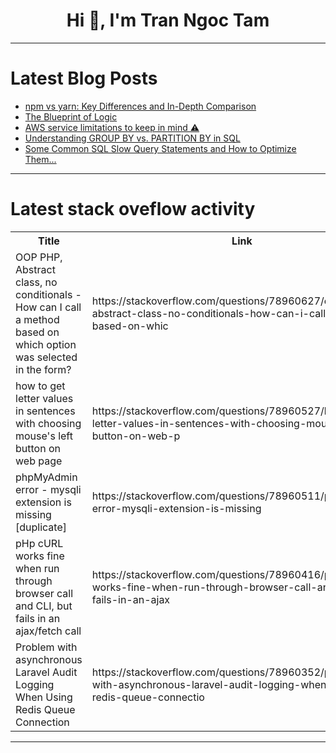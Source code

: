<h1 align="center">Hi 👋, I'm Tran Ngoc Tam</h1>

---

# Latest Blog Posts 
<!-- BLOG-POST-LIST:START -->
- [npm vs yarn: Key Differences and In-Depth Comparison](https://dev.to/codeparrot/npm-vs-yarn-key-differences-and-in-depth-comparison-7d6)
- [The Blueprint of Logic](https://dev.to/this_mkhy/the-blueprint-of-logic-1ob)
- [AWS service limitations to keep in mind ⚠️](https://dev.to/anurag_vishwakarma/aws-service-limitations-to-keep-in-mind-338b)
- [Understanding GROUP BY vs. PARTITION BY in SQL](https://dev.to/mdarifulhaque/understanding-group-by-vs-partition-by-in-sql-33np)
- [Some Common SQL Slow Query Statements and How to Optimize Them...](https://dev.to/mdarifulhaque/common-sql-slow-query-statements-and-how-to-optimize-them-2e62)
<!-- BLOG-POST-LIST:END -->

---

# Latest stack oveflow activity
<table>
  <tr><th>Title</th><th>Link</th></tr>
  <!-- STACKOVERFLOW:START --><tr><td>OOP PHP, Abstract class, no conditionals - How can I call a method based on which option was selected in the form?</td><td>https://stackoverflow.com/questions/78960627/oop-php-abstract-class-no-conditionals-how-can-i-call-a-method-based-on-whic</td></tr><tr><td>how to get letter values in sentences with choosing mouse&#39;s left button on web page</td><td>https://stackoverflow.com/questions/78960527/how-to-get-letter-values-in-sentences-with-choosing-mouses-left-button-on-web-p</td></tr><tr><td>phpMyAdmin error - mysqli extension is missing [duplicate]</td><td>https://stackoverflow.com/questions/78960511/phpmyadmin-error-mysqli-extension-is-missing</td></tr><tr><td>pHp cURL works fine when run through browser call and CLI, but fails in an ajax/fetch call</td><td>https://stackoverflow.com/questions/78960416/php-curl-works-fine-when-run-through-browser-call-and-cli-but-fails-in-an-ajax</td></tr><tr><td>Problem with asynchronous Laravel Audit Logging When Using Redis Queue Connection</td><td>https://stackoverflow.com/questions/78960352/problem-with-asynchronous-laravel-audit-logging-when-using-redis-queue-connectio</td></tr><!-- STACKOVERFLOW:END -->
</table>

---


